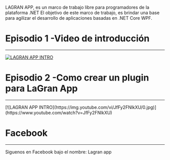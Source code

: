 LAGRAN APP, es un marco de trabajo libre para programadores de la plataforma .NET El objetivo de este marco de trabajo, es brindar una base para agilizar el desarrollo de aplicaciones basadas en .NET Core WPF.

<h1>Episodio 1 -Video de introducción</h1><hr/>

[![LAGRAN APP INTRO](https://img.youtube.com/vi/KMvHTosBSOg/0.jpg)](https://www.youtube.com/watch?v=KMvHTosBSOg)

<h1>Episodio 2 -Como crear un plugin para LaGran App</h1><hr/>
[![LAGRAN APP INTRO](https://img.youtube.com/vi/JfFy2FNlkXU/0.jpg)](https://www.youtube.com/watch?v=JfFy2FNlkXU)

<h1>Facebook</h1><hr/>
Siguenos en Facebook bajo el nombre: Lagran app
<!--
**lagranapp/LaGranApp** is a ✨ _special_ ✨ repository because its `README.md` (this file) appears on your GitHub profile.

Here are some ideas to get you started:

- 🔭 I’m currently working on ...
- 🌱 I’m currently learning ...
- 👯 I’m looking to collaborate on ...
- 🤔 I’m looking for help with ...
- 💬 Ask me about ...
- 📫 How to reach me: ...
- 😄 Pronouns: ...
- ⚡ Fun fact: ...
-->
